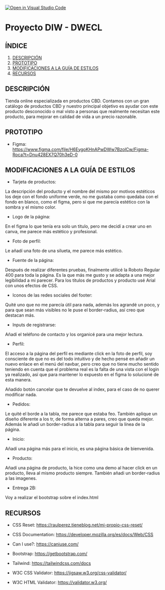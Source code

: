 [![Open in Visual Studio Code](https://classroom.github.com/assets/open-in-vscode-c66648af7eb3fe8bc4f294546bfd86ef473780cde1dea487d3c4ff354943c9ae.svg)](https://classroom.github.com/online_ide?assignment_repo_id=9908037&assignment_repo_type=AssignmentRepo)

# Proyecto DIW - DWECL

## ÍNDICE

1. [DESCRIPCIÓN](#id1)
2. [PROTOTIPO](#id2)
3. [MODIFICACIONES A LA GUÍA DE ESTILOS](#id3)
4. [RECURSOS](#id4)

## DESCRIPCIÓN<a name="id1"></a>

Tienda online especializada en productos CBD. Contamos con un gran catálogo de productos CBD y
nuestro principal objetivo es ayudar con este producto desconocido o mal visto a personas que realmente
necesitan este producto, para mejorar en calidad de vida a un precio razonable.

## PROTOTIPO<a name="id2"></a>

- Figma: https://www.figma.com/file/H6EygoKHnAPwDWw7BzolCw/Figma-Roca?t=Dnu428EX7Q70h3eD-0

## MODIFICACIONES A LA GUÍA DE ESTILOS<a name="id3"></a>

- Tarjeta de productos:

La descripción del producto y el nombre del mismo por motivos estéticos los deje con el
fondo uniforme verde, no me gustaba como quedaba con el fondo en blanco, como el figma,
pero si que me parecía estético con la sombra y el mismo color.

- Logo de la página:

En el figma lo que tenía era solo un titulo, pero me decidí a crear uno en canva, me parece
más estético y profesional.

- Foto de perfil:

Le añadí una foto de una silueta, me parece más estético.

- Fuente de la página:

Después de realizar diferentes pruebas, finalmente utilicé la Roboto Regular 400 para toda la página. Es la que más
me gusto y se adapta a una mejor legibilidad a mi parecer. Para los titulos de productos y producto usé Arial con unos efectos de CSS.

- Iconos de las redes sociales del footer:

Quité uno que no me parecía útil para nada, además los agrandé un poco, y para que sean más visibles
no le puse el border-radius, así creo que destacan más.

- Inputs de registrarse:

Añadí el teléfono de contacto y los organicé para una mejor lectura.

- Perfil:

El acceso a la página del perfil es mediante click en la foto de perfil, soy consciente de que no es del todo intuitivo y de hecho pensé en añadir
un nuevo enlace en el menú del navbar, pero creo que no tiene mucho sentido teniendo en cuenta que el problema real es la falta de una vista con el
login ya realizado, así que para mantener lo expuesto en el figma lo solucioné de esta manera.

Añadido botón cancelar que te devuelve al index, para el caso de no querer modificar nada.

- Pedidos:

Le quité el borde a la tabla, me parece que estaba feo. También aplique un diseño diferente a los tr, de forma alterna a pares, creo que queda mejor.
Además le añadí un border-radius a la tabla para seguir la línea de la página.

- Inicio:

Añadí una página más para el inicio, es una página básica de bienvenida.

- Producto:

Añadí una página de producto, la hice como una demo al hacer click en un producto, lleva al mismo producto siempre. También añadi un border-radius a las imagenes.

- Entrega 2B:

Voy a realizar el bootstrap sobre el index.html

## RECURSOS<a name="id4"></a>

- CSS Reset: https://raulperez.tieneblog.net/mi-propio-css-reset/
- CSS Documentation: https://developer.mozilla.org/es/docs/Web/CSS

- Can I use?: https://caniuse.com/
- Bootstrap: https://getbootstrap.com/
- Tailwind: https://tailwindcss.com/docs
- W3C CSS Validator: https://jigsaw.w3.org/css-validator/
- W3C HTML Validator: https://validator.w3.org/
